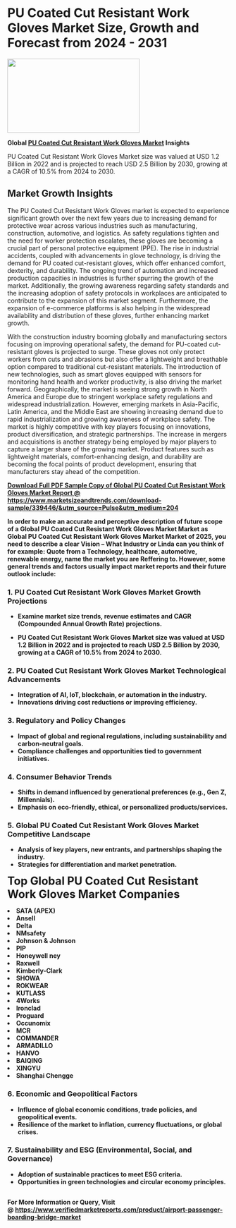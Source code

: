 <H1>PU Coated Cut Resistant Work Gloves Market Size, Growth and Forecast from 2024 - 2031</H1><img class="aligncenter size-medium wp-image-584254" src="https://thirdeyenews.in/wp-content/uploads/2024/09/Global-Market-Research-300x168.jpeg" alt="" width="300" height="168" /><p><strong>Global&nbsp;<a href="https://www.marketsizeandtrends.com/download-sample/339446/&amp;utm_source=Pulse&amp;utm_medium=204">PU Coated Cut Resistant Work Gloves Market</a> Insights</strong></p><p>PU Coated Cut Resistant Work Gloves Market size was valued at USD 1.2 Billion in 2022 and is projected to reach USD 2.5 Billion by 2030, growing at a CAGR of 10.5% from 2024 to 2030.</p><p><h2>Market Growth Insights</h2> <p>The PU Coated Cut Resistant Work Gloves market is expected to experience significant growth over the next few years due to increasing demand for protective wear across various industries such as manufacturing, construction, automotive, and logistics. As safety regulations tighten and the need for worker protection escalates, these gloves are becoming a crucial part of personal protective equipment (PPE). The rise in industrial accidents, coupled with advancements in glove technology, is driving the demand for PU coated cut-resistant gloves, which offer enhanced comfort, dexterity, and durability. The ongoing trend of automation and increased production capacities in industries is further spurring the growth of the market. Additionally, the growing awareness regarding safety standards and the increasing adoption of safety protocols in workplaces are anticipated to contribute to the expansion of this market segment. Furthermore, the expansion of e-commerce platforms is also helping in the widespread availability and distribution of these gloves, further enhancing market growth.</p> <p><strong><a href="#"></a></strong></p> <p>With the construction industry booming globally and manufacturing sectors focusing on improving operational safety, the demand for PU-coated cut-resistant gloves is projected to surge. These gloves not only protect workers from cuts and abrasions but also offer a lightweight and breathable option compared to traditional cut-resistant materials. The introduction of new technologies, such as smart gloves equipped with sensors for monitoring hand health and worker productivity, is also driving the market forward. Geographically, the market is seeing strong growth in North America and Europe due to stringent workplace safety regulations and widespread industrialization. However, emerging markets in Asia-Pacific, Latin America, and the Middle East are showing increasing demand due to rapid industrialization and growing awareness of workplace safety. The market is highly competitive with key players focusing on innovations, product diversification, and strategic partnerships. The increase in mergers and acquisitions is another strategy being employed by major players to capture a larger share of the growing market. Product features such as lightweight materials, comfort-enhancing design, and durability are becoming the focal points of product development, ensuring that manufacturers stay ahead of the competition. <p><strong><a href="#"></p><p><span class=""><strong>Download Full PDF Sample Copy of Global PU Coated Cut Resistant Work Gloves Market Report</strong> @ <a href="https://www.marketsizeandtrends.com/download-sample/339446/&amp;utm_source=Pulse&amp;utm_medium=204" target="_blank">https://www.marketsizeandtrends.com/download-sample/339446/&amp;utm_source=Pulse&amp;utm_medium=204</a></span></p><p>In order to make an accurate and perceptive description of future scope of a Global&nbsp;PU Coated Cut Resistant Work Gloves Market Market as Global&nbsp;PU Coated Cut Resistant Work Gloves Market Market of 2025, you need to describe a clear Vision &ndash; What Industry or Linda can you think of for example: Quote from a Technology, healthcare, automotive, renewable energy, name the market you are Reffering to. However, some general trends and factors usually impact market reports and their future outlook include:</p><h3>1.&nbsp;<strong>PU Coated Cut Resistant Work Gloves Market Growth Projections</strong></h3><ul><li>Examine market size trends, revenue estimates and CAGR (Compounded Annual Growth Rate) projections.</li><li><p>PU Coated Cut Resistant Work Gloves Market size was valued at USD 1.2 Billion in 2022 and is projected to reach USD 2.5 Billion by 2030, growing at a CAGR of 10.5% from 2024 to 2030.</p></li></ul><h3>2.&nbsp;<strong>PU Coated Cut Resistant Work Gloves Market Technological Advancements</strong></h3><ul><li>Integration of AI, IoT, blockchain, or automation in the industry.</li><li>Innovations driving cost reductions or improving efficiency.</li></ul><h3>3.&nbsp;<strong>Regulatory and Policy Changes</strong></h3><ul><li>Impact of global and regional regulations, including sustainability and carbon-neutral goals.</li><li>Compliance challenges and opportunities tied to government initiatives.</li></ul><h3>4.&nbsp;<strong>Consumer Behavior Trends</strong></h3><ul><li>Shifts in demand influenced by generational preferences (e.g., Gen Z, Millennials).</li><li>Emphasis on eco-friendly, ethical, or personalized products/services.</li></ul><h3>5.&nbsp;<strong>Global PU Coated Cut Resistant Work Gloves Market Competitive Landscape</strong></h3><ul><li>Analysis of key players, new entrants, and partnerships shaping the industry.</li><li>Strategies for differentiation and market penetration.</li></ul><p data-pm-slice="1 1 []"><span style="color: inherit; font-family: inherit; font-size: 25px;">Top Global PU Coated Cut Resistant Work Gloves Market Companies</span></p><div class="" data-test-id=""><p><li>SATA (APEX)</li><li> Ansell</li><li> Delta</li><li> NMsafety</li><li> Johnson & Johnson</li><li> PIP</li><li> Honeywell ney</li><li> Raxwell</li><li> Kimberly-Clark</li><li> SHOWA</li><li> ROKWEAR</li><li> KUTLASS</li><li> 4Works</li><li> Ironclad</li><li> Proguard</li><li> Occunomix</li><li> MCR</li><li> COMMANDER</li><li> ARMADILLO</li><li> HANVO</li><li> BAIQING</li><li> XINGYU</li><li> Shanghai Chengge</li></p></div><h3>6.&nbsp;<strong>Economic and Geopolitical Factors</strong></h3><ul><li>Influence of global economic conditions, trade policies, and geopolitical events.</li><li>Resilience of the market to inflation, currency fluctuations, or global crises.</li></ul><h3>7.&nbsp;<strong>Sustainability and ESG (Environmental, Social, and Governance)</strong></h3><ul><li>Adoption of sustainable practices to meet ESG criteria.</li><li>Opportunities in green technologies and circular economy principles.</li></ul><h2><strong style="font-size: 14px;">For More Information or Query, Visit @&nbsp;</strong><a style="background-color: #ffffff; font-size: 14px;" href="https://www.marketsizeandtrends.com/report/pu-coated-cut-resistant-work-gloves-market/" target="_blank">https://www.verifiedmarketreports.com/product/airport-passenger-boarding-bridge-market</a></h2>
